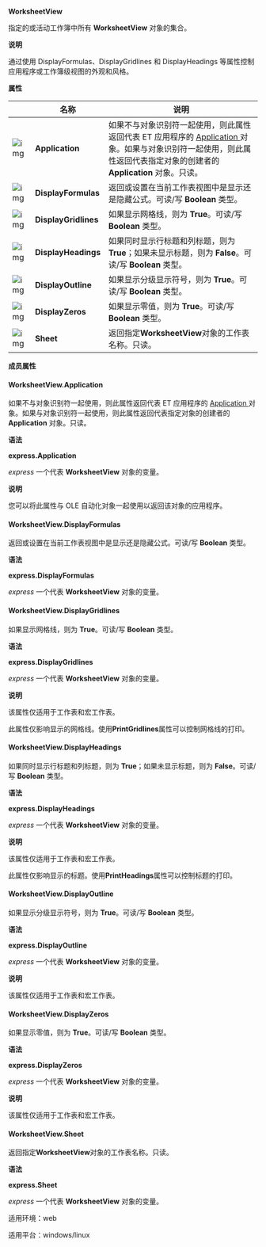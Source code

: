 **WorksheetView**



指定的或活动工作簿中所有 **WorksheetView** 对象的集合。

**说明**

通过使用 DisplayFormulas、DisplayGridlines 和 DisplayHeadings 等属性控制应用程序或工作簿级视图的外观和风格。

**属性**

|                                                              | 名称                 | 说明                                                         |
| ------------------------------------------------------------ | -------------------- | ------------------------------------------------------------ |
| ![img](https://qn.cache.wpscdn.cn/encs/doc/office_v19/gif/properties.gif) | **Application**      | 如果不与对象识别符一起使用，则此属性返回代表 ET 应用程序的 [Application ](https://qn.cache.wpscdn.cn/encs/doc/office_v19/apiObjectTemplate.htm?page=topics/WPS%20%E5%9F%BA%E7%A1%80%E6%8E%A5%E5%8F%A3/%E8%A1%A8%E6%A0%BC%20API%20%E5%8F%82%E8%80%83/Application/Application%20.htm#jsObject_Application)对象。如果与对象识别符一起使用，则此属性返回代表指定对象的创建者的 **Application** 对象。只读。 |
| ![img](https://qn.cache.wpscdn.cn/encs/doc/office_v19/gif/properties.gif) | **DisplayFormulas**  | 返回或设置在当前工作表视图中是显示还是隐藏公式。可读/写 **Boolean** 类型。 |
| ![img](https://qn.cache.wpscdn.cn/encs/doc/office_v19/gif/properties.gif) | **DisplayGridlines** | 如果显示网格线，则为 **True**。可读/写 **Boolean** 类型。    |
| ![img](https://qn.cache.wpscdn.cn/encs/doc/office_v19/gif/properties.gif) | **DisplayHeadings**  | 如果同时显示行标题和列标题，则为 **True**；如果未显示标题，则为 **False**。可读/写 **Boolean** 类型。 |
| ![img](https://qn.cache.wpscdn.cn/encs/doc/office_v19/gif/properties.gif) | **DisplayOutline**   | 如果显示分级显示符号，则为 **True**。可读/写 **Boolean** 类型。 |
| ![img](https://qn.cache.wpscdn.cn/encs/doc/office_v19/gif/properties.gif) | **DisplayZeros**     | 如果显示零值，则为 **True**。可读/写 **Boolean** 类型。      |
| ![img](https://qn.cache.wpscdn.cn/encs/doc/office_v19/gif/properties.gif) | **Sheet**            | 返回指定**WorksheetView**对象的工作表名称。只读。            |

**成员属性**

#### **WorksheetView.Application**

如果不与对象识别符一起使用，则此属性返回代表 ET 应用程序的 [Application ](https://qn.cache.wpscdn.cn/encs/doc/office_v19/apiObjectTemplate.htm?page=topics/WPS%20%E5%9F%BA%E7%A1%80%E6%8E%A5%E5%8F%A3/%E8%A1%A8%E6%A0%BC%20API%20%E5%8F%82%E8%80%83/Application/Application%20.htm#jsObject_Application)对象。如果与对象识别符一起使用，则此属性返回代表指定对象的创建者的 **Application** 对象。只读。

**语法**

**express.Application**

*express*   一个代表 **WorksheetView** 对象的变量。

**说明**

您可以将此属性与 OLE 自动化对象一起使用以返回该对象的应用程序。

#### **WorksheetView.DisplayFormulas**

返回或设置在当前工作表视图中是显示还是隐藏公式。可读/写 **Boolean** 类型。

**语法**

**express.DisplayFormulas**

*express*   一个代表 **WorksheetView** 对象的变量。

#### **WorksheetView.DisplayGridlines**

如果显示网格线，则为 **True**。可读/写 **Boolean** 类型。

**语法**

**express.DisplayGridlines**

*express*   一个代表 **WorksheetView** 对象的变量。

**说明**

该属性仅适用于工作表和宏工作表。

此属性仅影响显示的网格线。使用**PrintGridlines**属性可以控制网格线的打印。

#### **WorksheetView.DisplayHeadings**

如果同时显示行标题和列标题，则为 **True**；如果未显示标题，则为 **False**。可读/写 **Boolean** 类型。

**语法**

**express.DisplayHeadings**

*express*   一个代表 **WorksheetView** 对象的变量。

**说明**

该属性仅适用于工作表和宏工作表。

此属性仅影响显示的标题。使用**PrintHeadings**属性可以控制标题的打印。

#### **WorksheetView.DisplayOutline**

如果显示分级显示符号，则为 **True**。可读/写 **Boolean** 类型。

**语法**

**express.DisplayOutline**

*express*   一个代表 **WorksheetView** 对象的变量。

**说明**

该属性仅适用于工作表和宏工作表。

#### **WorksheetView.DisplayZeros**

如果显示零值，则为 **True**。可读/写 **Boolean** 类型。

**语法**

**express.DisplayZeros**

*express*   一个代表 **WorksheetView** 对象的变量。

**说明**

该属性仅适用于工作表和宏工作表。

#### **WorksheetView.Sheet**

返回指定**WorksheetView**对象的工作表名称。只读。

**语法**

**express.Sheet**

*express*   一个代表 **WorksheetView** 对象的变量。

适用环境：web

适用平台：windows/linux